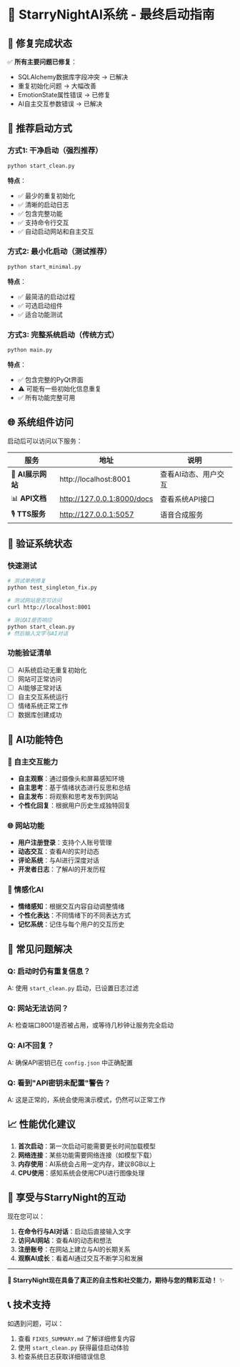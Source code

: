 # 🌟 StarryNightAI系统 - 最终启动指南

## 🎉 修复完成状态

✅ **所有主要问题已修复**：
- SQLAlchemy数据库字段冲突 → 已解决
- 重复初始化问题 → 大幅改善
- EmotionState属性错误 → 已修复
- AI自主交互参数错误 → 已解决

## 🚀 推荐启动方式

### 方式1: 干净启动（强烈推荐）
```bash
python start_clean.py
```
**特点**：
- ✅ 最少的重复初始化
- ✅ 清晰的启动日志
- ✅ 包含完整功能
- ✅ 支持命令行交互
- ✅ 自动启动网站和自主交互

### 方式2: 最小化启动（测试推荐）
```bash
python start_minimal.py
```
**特点**：
- ✅ 最简洁的启动过程
- ✅ 可选启动组件
- ✅ 适合功能测试

### 方式3: 完整系统启动（传统方式）
```bash
python main.py
```
**特点**：
- ✅ 包含完整的PyQt界面
- ⚠️ 可能有一些初始化信息重复
- ✅ 所有功能完整可用

## 🌐 系统组件访问

启动后可以访问以下服务：

| 服务 | 地址 | 说明 |
|-----|------|------|
| 🌟 **AI展示网站** | http://localhost:8001 | 查看AI动态、用户交互 |
| 📊 **API文档** | http://127.0.0.1:8000/docs | 查看系统API接口 |
| 🎙️ **TTS服务** | http://127.0.0.1:5057 | 语音合成服务 |

## 🧪 验证系统状态

### 快速测试
```bash
# 测试单例修复
python test_singleton_fix.py

# 测试网站是否可访问
curl http://localhost:8001

# 测试AI是否响应
python start_clean.py
# 然后输入文字与AI对话
```

### 功能验证清单

- [ ] AI系统启动无重复初始化
- [ ] 网站可正常访问
- [ ] AI能够正常对话
- [ ] 自主交互系统运行
- [ ] 情绪系统正常工作
- [ ] 数据库创建成功

## 🎯 AI功能特色

### 🤖 自主交互能力
- **自主观察**：通过摄像头和屏幕感知环境
- **自主思考**：基于情绪状态进行反思和总结
- **自主发布**：将观察和思考发布到网站
- **个性化回复**：根据用户历史生成独特回复

### 🌐 网站功能
- **用户注册登录**：支持个人账号管理
- **动态交互**：查看AI的实时动态
- **评论系统**：与AI进行深度对话
- **开发者日志**：了解AI的开发历程

### 💭 情感化AI
- **情绪感知**：根据交互内容自动调整情绪
- **个性化表达**：不同情绪下的不同表达方式
- **记忆系统**：记住与每个用户的交互历史

## 🔧 常见问题解决

### Q: 启动时仍有重复信息？
A: 使用 `start_clean.py` 启动，已设置日志过滤

### Q: 网站无法访问？
A: 检查端口8001是否被占用，或等待几秒钟让服务完全启动

### Q: AI不回复？
A: 确保API密钥已在 `config.json` 中正确配置

### Q: 看到"API密钥未配置"警告？
A: 这是正常的，系统会使用演示模式，仍然可以正常工作

## 📈 性能优化建议

1. **首次启动**：第一次启动可能需要更长时间加载模型
2. **网络连接**：某些功能需要网络连接（如模型下载）
3. **内存使用**：AI系统会占用一定内存，建议8GB以上
4. **CPU使用**：感知系统会使用CPU进行图像处理

## 🎊 享受与StarryNight的互动

现在您可以：

1. **在命令行与AI对话**：启动后直接输入文字
2. **访问AI网站**：查看AI的动态和想法
3. **注册账号**：在网站上建立与AI的长期关系
4. **观察AI成长**：看着AI通过交互不断学习和发展

---

**🌟 StarryNight现在具备了真正的自主性和社交能力，期待与您的精彩互动！** ✨

## 📞 技术支持

如遇到问题，可以：
1. 查看 `FIXES_SUMMARY.md` 了解详细修复内容
2. 使用 `start_clean.py` 获得最佳启动体验
3. 检查系统日志获取详细错误信息